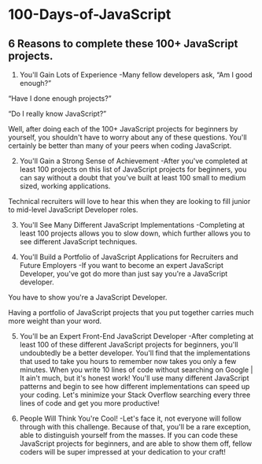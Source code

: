 # 100-Days-of-JavaScript

## 6 Reasons to complete these 100+ JavaScript projects.

1. You'll Gain Lots of Experience
-Many fellow developers ask, “Am I good enough?”

“Have I done enough projects?”

“Do I really know JavaScript?”

Well, after doing each of the 100+ JavaScript projects for beginners by yourself, you shouldn't have to worry about any of these questions. You'll certainly be better than many of your peers when coding JavaScript.

2. You'll Gain a Strong Sense of Achievement
-After you've completed at least 100 projects on this list of JavaScript projects for beginners, you can say without a doubt that you've built at least 100 small to medium sized, working applications.

Technical recruiters will love to hear this when they are looking to fill junior to mid-level JavaScript Developer roles.

3. You'll See Many Different JavaScript Implementations
-Completing at least 100 projects allows you to slow down, which further allows you to see different JavaScript techniques.

4. You'll Build a Portfolio of JavaScript Applications for Recruiters and Future Employers
-If you want to become an expert JavaScript Developer, you've got do more than just say you're a JavaScript developer.

You have to show you're a JavaScript Developer.

Having a portfolio of JavaScript projects that you put together carries much more weight than your word.

5. You'll be an Expert Front-End JavaScript Developer
-After completing at least 100 of these different JavaScript projects for beginners, you'll undoubtedly be a better developer. You'll find that the implementations that used to take you hours to remember now takes you only a few minutes.
When you write 10 lines of code without searching on Google | It ain't much, but it's honest work!
You'll use many different JavaScript patterns and begin to see how different implementations can speed up your coding. Let's minimize your Stack Overflow searching every three lines of code and get you more productive!

6. People Will Think You're Cool!
-Let's face it, not everyone will follow through with this challenge. Because of that, you'll be a rare exception, able to distinguish yourself from the masses. If you can code these JavaScript projects for beginners, and are able to show them off, fellow coders will be super impressed at your dedication to your craft!
